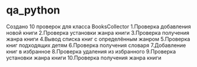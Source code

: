 # qa_python
 Создано 10 проверок для класса BooksCollector
1.Проверка добавления новой книги
2.Проверка  установки  жанра книги
3.Проверка  получения   жанра книги
4.Вывод списка книг с определённым жанром
5.Проверка книг подходящих детям
6.Проверка получения словаря
7.Добавление книг в избранное
8.Проверка удаления из избранного
9.Проверка установки жанра книги
10.Проверка получения жанра книги